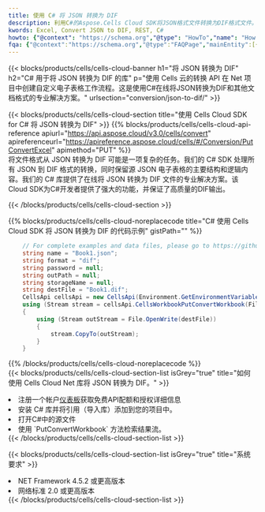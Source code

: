 ```yaml
---
title: 使用 C# 将 JSON 转换为 DIF
description: 利用C#的Aspose.Cells Cloud SDK将JSON格式文件转换为DIF格式文件。
kwords: Excel, Convert JSON to DIF, REST, C#
howto: {"@context": "https://schema.org","@type": "HowTo","name": "How to convert JSON to DIF using the Cells Cloud Net library.","description": "How to convert JSON to DIF using the Cells Cloud Net library.","image": {"@type": "ImageObject"},"url": "/net/conversion/json-to-dif/","step": [{ "@type": "HowToStep","name": "How to convert JSON to DIF using the Cells Cloud Net library. step 1", "image": {"@type": "ImageObject",},"url": "/net/conversion/json-to-dif/","text": "Register an account at <a href='https://dashboard.aspose.cloud/'>Dashboard</a> to get free API quota & authorization details",},{ "@type": "HowToStep","name": "How to convert JSON to DIF using the Cells Cloud Net library. step 1", "image": {"@type": "ImageObject",},"url": "/net/conversion/json-to-dif/","text": "Install C# library and add the reference (import the library) to your project.",},{ "@type": "HowToStep","name": "How to convert JSON to DIF using the Cells Cloud Net library. step 1", "image": {"@type": "ImageObject",},"url": "/net/conversion/json-to-dif/","text": "Open the source file in C#",},{ "@type": "HowToStep","name": "How to convert JSON to DIF using the Cells Cloud Net library. step 1", "image": {"@type": "ImageObject",},"url": "/net/conversion/json-to-dif/","text": "Use the `PutConvertWorkbook` method to retrieve the resulting stream.",}, ],"supply": {"@type": "HowToSupply","name": "document"},"tool": [{"@type": "HowToTool","name": "Visual Studio, Visual Studio Code, Rider "},{"@type": "HowToTool","name": "Aspose Cells"}],"totalTime": "PT6M"}
fqa: {"@context":"https://schema.org","@type":"FAQPage","mainEntity":[{"@type":"Question","name":"Why convert file formats in C# using REST API?","acceptedAnswer":{"@type":"Answer","text":"Documents are encoded in many ways, and some files may be incompatible with the software you use. To open and read such files, just convert them to appropriate file formats.<br/><ol><li>Install .NET SDK and add the reference (import the library) to your project.</li><li>Open the source file in C# using REST API.</li><li>Call the PutConvertWorkbookRequest() method, passing an output filename with required extension.</li><li>Get the result of conversion as a separate file.</li></ol>"}},{"@type":"Question","name":"What file formats can I convert with your C# library?","acceptedAnswer":{"@type":"Answer","text":"We support a variety of file formats for conversion using .NET library, including XLSX, Excel, xls , PDF, CSV, HTML, Markdown, XML, PNG, JPG, TIFF, Json, TXT and many more."}},{"@type":"Question","name":"What is the maximum allowed file size for conversion using this .NET library?","acceptedAnswer":{"@type":"Answer","text":"There are no file size limits for format conversions using .NET library."}}]}
---
```

{{< blocks/products/cells/cells-cloud-banner h1="将 JSON 转换为 DIF" h2="C# 用于将 JSON 转换为 DIF 的库" p="使用 Cells 云的转换 API 在 Net 项目中创建自定义电子表格工作流程。这是使用C#在线将JSON转换为DIF和其他文档格式的专业解决方案。" urlsection="conversion/json-to-dif/" >}}

{{< blocks/products/cells/cells-cloud-section title="使用 Cells Cloud SDK for C# 将 JSON 转换为 DIF" >}}
{{% blocks/products/cells/cells-cloud-api-reference apiurl="https://api.aspose.cloud/v3.0/cells/convert" apireferenceurl="https://apireference.aspose.cloud/cells/#/Conversion/PutConvertExcel" apimethod="PUT" %}}
<br/>
将文件格式从 JSON 转换为 DIF 可能是一项复杂的任务。我们的 C# SDK 处理所有 JSON 到 DIF 格式的转换，同时保留源 JSON 电子表格的主要结构和逻辑内容。我们的 C# 库提供了在线将 JSON 转换为 DIF 文件的专业解决方案。该Cloud SDK为C#开发者提供了强大的功能，并保证了高质量的DIF输出。

{{< /blocks/products/cells/cells-cloud-section >}}

{{% blocks/products/cells/cells-cloud-noreplacecode title="C# 使用 Cells Cloud SDK 将 JSON 转换为 DIF 的代码示例" gistPath="" %}}
 
```cs
    // For complete examples and data files, please go to https://github.com/aspose-cells-cloud/aspose-cells-cloud-dotnet/
    string name = "Book1.json";
    string format = "dif";
    string password = null;
    string outPath = null;
    string storageName = null;
    string destFile = "Book1.dif";
    CellsApi cellsApi = new CellsApi(Environment.GetEnvironmentVariable("ProductClientId"), Environment.GetEnvironmentVariable("ProductClientSecret"));
    using (Stream stream = cellsApi.CellsWorkbookPutConvertWorkbook(File.OpenRead(name), format, password, outPath, storageName))
    {
        using (Stream outStream = File.OpenWrite(destFile))
        {
            stream.CopyTo(outStream);
        }
    }
```
 
{{% /blocks/products/cells/cells-cloud-noreplacecode %}}
<br/>
{{< blocks/products/cells/cells-cloud-section-list isGrey="true" title="如何使用 Cells Cloud Net 库将 JSON 转换为 DIF。" >}}
<li>注册一个帐户<a href="https://dashboard.aspose.cloud/">仪表板</a>获取免费API配额和授权详细信息</li>
<li>安装 C# 库并将引用（导入库）添加到您的项目中。</li>
<li>打开C#中的源文件</li>
<li>使用 `PutConvertWorkbook` 方法检索结果流。</li>
{{< /blocks/products/cells/cells-cloud-section-list >}}

{{< blocks/products/cells/cells-cloud-section-list isGrey="true" title="系统要求" >}}
<li>NET Framework 4.5.2 或更高版本</li>
<li>网络标准 2.0 或更高版本</li>
{{< /blocks/products/cells/cells-cloud-section-list >}}

